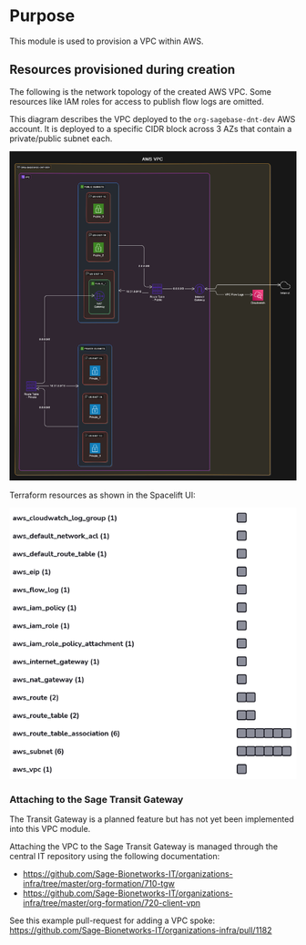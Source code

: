 # Purpose
This module is used to provision a VPC within AWS.

## Resources provisioned during creation
The following is the network topology of the created AWS VPC. Some resources like IAM
roles for access to publish flow logs are omitted.

This diagram describes the VPC deployed to the `org-sagebase-dnt-dev` AWS account. It
is deployed to a specific CIDR block across 3 AZs that contain a private/public subnet
each.

![VPC Topology](./vpc-topology.png)

Terraform resources as shown in the Spacelift UI:

![Provisioned Resources](./provisioned-resources.png)

<!-- VPC Topology created on : https://app.eraser.io

Code:
```
title AWS VPC

org-sagebase-dnt-dev [icon: aws] {
  Cloudwatch [icon: aws-cloudwatch]
  VPC [icon: aws-vpc] {
    Route Table - Private [icon: aws-route-table]
    Route Table - Public [icon: aws-route-table]
    Public Subnets [icon: aws-subnet] {
      us-east-1a [icon: aws-availability-zone] {
        Public_1 [icon: aws-public-subnet] {
          NAT Gateway [icon: aws-nat-gateway]
        }
      }
      us-east-1b [icon: aws-availability-zone] {
        Public_2 [icon: aws-public-subnet]
      }
      us-east-1c [icon: aws-availability-zone] {
        Public_3 [icon: aws-public-subnet]
      }
    }
    Private Subnets [icon: aws-subnet] {
      us-east-1a- [icon: aws-availability-zone] {
        Private_1 [icon: aws-private-subnet]
      }
      us-east-1b- [icon: aws-availability-zone] {
        Private_2 [icon: aws-private-subnet]
      }
      us-east-1c- [icon: aws-availability-zone] {
        Private_3 [icon: aws-private-subnet]
      }
    }
    Internet Gateway [icon: aws-internet-gateway]
  }
}


// Connections
VPC > Cloudwatch: VPC Flow Logs
Internet Gateway <> Internet [icon: cloud]
"Route Table - Private" > NAT Gateway: "0.0.0.0/0"
Private Subnets > "Route Table - Private": "0.0.0.0/0"
"Route Table - Private" > Private Subnets: "10.51.0.0/16"

Public Subnets > "Route Table - Public": "0.0.0.0/0"
"Route Table - Public" > Public Subnets: "10.51.0.0/16"
"Route Table - Public" > Internet Gateway: "0.0.0.0/0"
```

Provisioned Resources is a screenshot from the spacelift UI -->


### Attaching to the Sage Transit Gateway
The Transit Gateway is a planned feature but has not yet been implemented into this
VPC module.


Attaching the VPC to the Sage Transit Gateway is managed through the central IT 
repository using the following documentation:

* <https://github.com/Sage-Bionetworks-IT/organizations-infra/tree/master/org-formation/710-tgw>
* <https://github.com/Sage-Bionetworks-IT/organizations-infra/tree/master/org-formation/720-client-vpn>

See this example pull-request for adding a VPC spoke:
<https://github.com/Sage-Bionetworks-IT/organizations-infra/pull/1182>